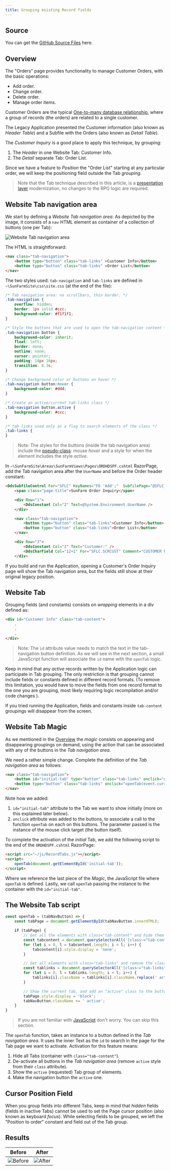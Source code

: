 ```yaml
---
title: Grouping existing Record fields
---
```

## Source

You can get the [GitHub Source Files](https://github.com/asnaqsys-examples/sunfarm-web-tabs) here.

## Overview

The "Orders" page provides functionality to manage Customer Orders, with the basic operations:
* Add order.
* Change order.
* Delete order.
* Manage order items.

Customer Orders are the typical [One-to-many database relationship](https://www.ibm.com/docs/en/control-desk/7.6.0?topic=structure-database-relationships), where a group of records (the orders) are related to a single customer.

The Legacy Application presented the Customer information (also known as *Header Table*) and a Subfile with the Orders (also known as *Detail Table*).

The *Customer Inquiry* is a good place to apply this technique, by grouping:

1. The *Header* in one Website Tab: Customer Info.
2. The *Detail* separate Tab: Order List.

Since we have a feature to *Position* the "Order List" starting at any particular order, we will keep the positioning field outside the Tab *grouping*.

>Note that the Tab technique described in this article, is a [presentation layer](https://en.wikipedia.org/wiki/Presentation_layer) modernization, no changes to the RPG logic are required.

## Website Tab navigation area

We start by defining a *Website Tab navigation area*. As depicted by the image, it consists of a `nav` HTML element as container of a collection of buttons (one per Tab):

![Website Tab navigation area](./images/tab-navigation-area.gif)

The HTML is straightforward: 

```html
<nav class="tab-navigation">
    <button type="button" class="tab-links" >Customer Info</button>
    <button type="button" class="tab-links" >Order List</button>
</nav>
```

The two styles used: `tab-navigation` and `tab-links` are defined in ``~\SunFarmSite\css\site.css`` (at the end of the file):

```css
/* Tab navigation area: no scrollbars, thin border. */
.tab-navigation {
    overflow: hidden;
    border: 1px solid #ccc;
    background-color: #f1f1f1;
}

/* Style the buttons that are used to open the tab-navigation content */
.tab-navigation button {
    background-color: inherit;
    float: left;
    border: none;
    outline: none;
    cursor: pointer;
    padding: 14px 16px;
    transition: 0.3s;
}

/* Change background color or buttons on hover */
.tab-navigation button:hover {
    background-color: #ddd;
}

/* Create an active/current tab-links class */
.tab-navigation button.active {
    background-color: #ccc;
}

/* tab-links used only as a flag to search elements of the class */
.tab-links {
}
```
>Note: The styles for the buttons (inside the tab navigation area) include the [pseudo-class](https://developer.mozilla.org/en-US/docs/Web/CSS/Pseudo-classes): mouse *hover* and a style for when the element includes the style *active*.


In `~\SunFarmSite\Areas\SunFarmViews\Pages\ORDHDSPF.cshtml` RazorPage, add the Tab navigation area after the `UserName` and before the Order header constant:

```html
<DdsSubfileControl For="SFLC" KeyNames="F6 'Add';"  SubfilePage="@SFLC_SubfilePage" CueCurrentRecord=true ClickSetsCurrentRecord=true>
    <span class="page-title">SunFarm Order Inquiry</span>

    <div Row="1">
        <DdsConstant Col="2" Text=@System.Environment.UserName />
    </div>

    <nav class="tab-navigation">
        <button type="button" class="tab-links">Customer Info</button>
        <button type="button" class="tab-links">Order List</button>
    </nav>

    <div Row="3">
        <DdsConstant Col="2" Text="Customer:" />
        <DdsCharField Col="12+1" For="SFLC.SCRCUST" Comment="CUSTOMER NBR AND NAME" />
    </div>
```

If you build and run the Application, opening a Customer's Order Inquiry page will show the Tab navigation area, but the fields still show at their original legacy position.

## Website Tab 

Grouping fields (and constants) consists on *wrapping* elements in a div defined as:

```html
<div id="Customer Info" class="tab-content">
    .
    .
    .
</div>
```

>Note: The `id` attribute value needs to match the text in the tab-navigation button definition. As we will see in the next section, a small JavaScript function will associate the `id` name with the `openTab` logic.

Keep in mind that any *active* records written by the Application logic can participate in Tab grouping. The only restriction is that grouping cannot include fields or constants defined in different record formats. (To remove this limitation, you would have to move the fields from one record format to the one you are grouping, most likely requiring logic recompilation and/or code changes ).

If you tried running the Application, fields and constants inside `tab-content` groupings will disappear from the screen.

## Website Tab Magic

As we mentioned in the [Overview](./grouping-existing-record-fields.html#overview) the *magic* consists on appearing and disappearing groupings on demand, using the action that can be associated with any of the buttons in the *Tab navigation area*.

We need a rather simple change. Complete the definition of the *Tab navigation area* as follows:

```html
<nav class="tab-navigation">
    <button id="initial-tab" type="button" class="tab-links" onclick="openTab(event.currentTarget)">Customer Info</button>
    <button type="button" class="tab-links" onclick="openTab(event.currentTarget)">Order List</button>
</nav>
```

Note how we added:
1. `id="initial-tab"` attribute to the Tab we want to show initially (more on this explained later below).
2. `onclick` attribute  was added to the buttons, to associate a call to the function `openTab` on each on this buttons. The parameter passed is the instance of the mouse click target (the button itself).

To complete the activation of the *initial* Tab, we add the following script to the end of the `ORDHDSPF.cshtml` RazorPage:

```html
<script src="~/js/RecordTabs.js"></script>
<script>
    openTab(document.getElementById('initial-tab'));
</script>
```

Where we reference the last piece of the *Magic*, the JavaScript file where `openTab` is defined.
Lastly, we call `openTab` passing the instance to the container with the `id="initial-tab"`.

## The Website Tab script

```javascript
const openTab = (tabNavButton) => {
    const tabPage = document.getElementById(tabNavButton.innerHTML);

    if (tabPage) {
        // Get all the elements with class="tab-content" and hide them
        const tabcontent = document.querySelectorAll('[class~="tab-content"]');
        for (let i = 0, l = tabcontent.length; i < l; i++) {
            tabcontent[i].style.display = 'none';
        }

        // Get all elements with class="tab-links" and remove the class "active"
        const tablinks = document.querySelectorAll('[class~="tab-links"]');
        for (let i = 0, l = tablinks.length; i < l; i++) {
            tablinks[i].className = tablinks[i].className.replace(' active', '');
        }

        // Show the current tab, and add an "active" class to the button that opened the tab.
        tabPage.style.display = 'block';
        tabNavButton.className += ' active';
    }
}
```

>If you are not familiar with [JavaScript](https://developer.mozilla.org/en-US/docs/Web/javascript) don't worry. You can skip this section.

The `openTab` function, takes an instance to a button defined in the *Tab navigation area*. It uses the inner Text as the `id` to search in the page for the Tab page we want to activate. Activation for this feature means:

1. Hide all Tabs (container with `class="tab-content"`).
2. De-activate all buttons in the *Tab navigation area* (remove `active` style from their `class` attribute).
3. Show the `active` (requested) Tab group of elements.
4. Make the navigation button the `active` one.

## Cursor Position Field

When you group fields into different Tabs, keep in mind that *hidden* fields (fields in inactive Tabs) cannot be used to set the Page cursor position (also known as keyboard *focus*). While selecting fields to be grouped, we left the "Position to order" constant and field out of the Tab group.

## Results

| Before | After |
| :-: | :-: |
| ![Before](./images/orders-no-tabs.png) | ![After](./images/orders-fields-grouped-tabs.gif) |
